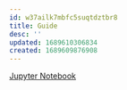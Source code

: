 ```yaml
---
id: w37ailk7mbfc5suqtdztbr8
title: Guide
desc: ''
updated: 1689610306834
created: 1689609876908
---
```


[Jupyter Notebook](assets/notebooks/python/python.ipynb)